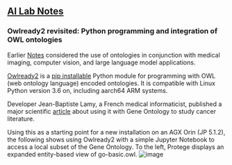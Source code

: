 ## <u>AI Lab Notes</u>

### **Owlready2 revisited: Python programming and integration of OWL ontologies**

Earlier [Notes](https://github.com/rtrelease/Jetson-Symbolics-Neuromorphics/blob/main/Onto1.md) considered the use of ontologies in conjunction with medical imaging, computer vision, and large language model applications.

[Owlready2](https://github.com/pwin/owlready2/tree/master) is a [pip installable](https://pypi.org/project/owlready2/) Python module for programming with OWL (web ontology language) encoded ontologies. It is compatible with Linux Python version 3.6 on, including aarch64 ARM systems.

Developer Jean-Baptiste Lamy, a French medical informaticist, published a major scientific [article](http://www.lesfleursdunormal.fr/_downloads/article_owlready_aim_2017.pdf) about using it with Gene Ontology to study cancer literature.

Using this as a starting point for a new installation on an AGX Orin (JP 5.1.2), the following shows using Owlready2 with a simple Jupyter Notebook to access a local subset of the Gene Ontology.  To the left, Protege displays an expanded entity-based view of go-basic.owl.
![image](https://github.com/user-attachments/assets/6c88de59-2991-419f-abc8-972eaf3ab679)
